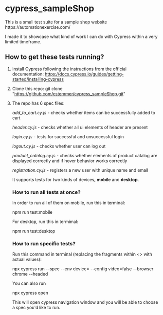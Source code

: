 <h1> cypress_sampleShop </h1>
This is a small test suite for a sample shop website https://automationexercise.com/ 

I made it to showcase what kind of work I can do with Cypress within a very limited timeframe. 

<h2>How to get these tests running?</h2>

1. Install Cypress following the instructions from the official documentation:
   https://docs.cypress.io/guides/getting-started/installing-cypress

2. Clone this repo:
   git clone "https://github.com/cstemmer/cypress_sampleShop.git"

3. The repo has 6 spec files:

   <i>add_to_cart.cy.js</i> - checks whether items can be successfully added to cart 

   <i>header.cy.js</i> - checks whether all ui elements of header are present

   <i>login.cy.js</i> - tests for successful and unsuccessful login

   <i>logout.cy.js</i> - checks whether user can log out

   <i>product_catalog.cy.js</i> - checks whether elements of product catalog are displayed correctly and if hover behavior works correctly

   <i>registration.cy.js</i> - registers a new user with unique name and email

   It supports tests for two kinds of devices, <b>mobile</b> and <b>desktop</b>.

   <h3>How to run all tests at once?</h3>
   
   In order to run all of them on mobile, run this in terminal:

   npm run test:mobile

   For desktop, run this in termimal:

   npm run test:desktop

   <h3>How to run specific tests?</h3>

   Run this command in terminal (replacing the fragments within <> with actual values):

   npx cypress run --spec <absolute path to spec> --env device=<desktop or mobile> --config video=false --browser chrome --headed

   You can also run
   
   npx cypress open

   This will open cypress navigation window and you will be able to choose a spec you'd like to run. 

   
